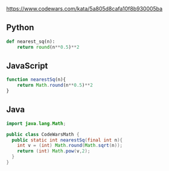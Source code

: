 https://www.codewars.com/kata/5a805d8cafa10f8b930005ba

## Python
```python
def nearest_sq(n):
    return round(n**0.5)**2
```

## JavaScript
```js
function nearestSq(n){
    return Math.round(n**0.5)**2
}
```

## Java
```java
import java.lang.Math;

public class CodeWarsMath {
  public static int nearestSq(final int n){
    int v = (int) Math.round(Math.sqrt(n));
    return (int) Math.pow(v,2);
  }
}
```